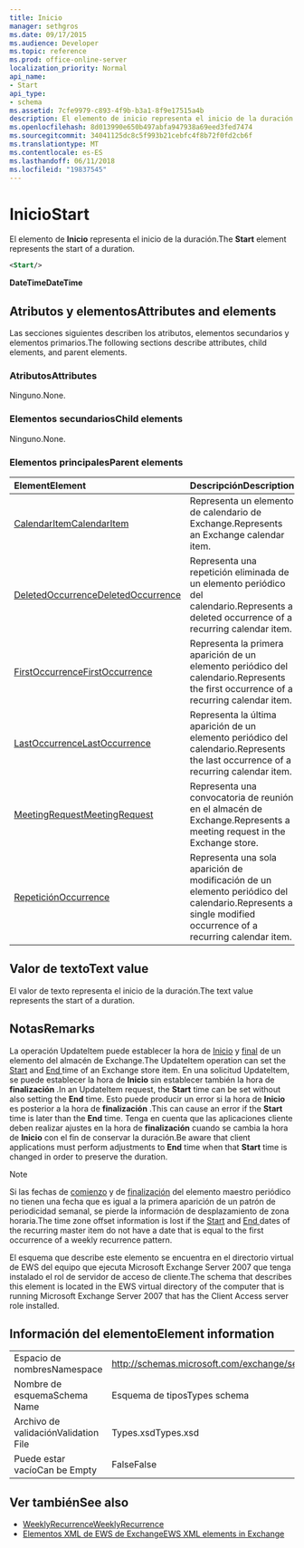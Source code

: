 ```yaml
---
title: Inicio
manager: sethgros
ms.date: 09/17/2015
ms.audience: Developer
ms.topic: reference
ms.prod: office-online-server
localization_priority: Normal
api_name:
- Start
api_type:
- schema
ms.assetid: 7cfe9979-c893-4f9b-b3a1-8f9e17515a4b
description: El elemento de inicio representa el inicio de la duración.
ms.openlocfilehash: 8d013990e650b497abfa947938a69eed3fed7474
ms.sourcegitcommit: 34041125dc8c5f993b21cebfc4f8b72f0fd2cb6f
ms.translationtype: MT
ms.contentlocale: es-ES
ms.lasthandoff: 06/11/2018
ms.locfileid: "19837545"
---
```

# <a name="start"></a><span data-ttu-id="ce17d-103">Inicio</span><span class="sxs-lookup"><span data-stu-id="ce17d-103">Start</span></span>

<span data-ttu-id="ce17d-104">El elemento de **Inicio** representa el inicio de la duración.</span><span class="sxs-lookup"><span data-stu-id="ce17d-104">The **Start** element represents the start of a duration.</span></span> 
  
```xml
<Start/>
```

<span data-ttu-id="ce17d-105">**DateTime**</span><span class="sxs-lookup"><span data-stu-id="ce17d-105">**DateTime**</span></span>

## <a name="attributes-and-elements"></a><span data-ttu-id="ce17d-106">Atributos y elementos</span><span class="sxs-lookup"><span data-stu-id="ce17d-106">Attributes and elements</span></span>

<span data-ttu-id="ce17d-107">Las secciones siguientes describen los atributos, elementos secundarios y elementos primarios.</span><span class="sxs-lookup"><span data-stu-id="ce17d-107">The following sections describe attributes, child elements, and parent elements.</span></span>
  
### <a name="attributes"></a><span data-ttu-id="ce17d-108">Atributos</span><span class="sxs-lookup"><span data-stu-id="ce17d-108">Attributes</span></span>

<span data-ttu-id="ce17d-109">Ninguno.</span><span class="sxs-lookup"><span data-stu-id="ce17d-109">None.</span></span>
  
### <a name="child-elements"></a><span data-ttu-id="ce17d-110">Elementos secundarios</span><span class="sxs-lookup"><span data-stu-id="ce17d-110">Child elements</span></span>

<span data-ttu-id="ce17d-111">Ninguno.</span><span class="sxs-lookup"><span data-stu-id="ce17d-111">None.</span></span>
  
### <a name="parent-elements"></a><span data-ttu-id="ce17d-112">Elementos principales</span><span class="sxs-lookup"><span data-stu-id="ce17d-112">Parent elements</span></span>

|<span data-ttu-id="ce17d-113">**Element**</span><span class="sxs-lookup"><span data-stu-id="ce17d-113">**Element**</span></span>|<span data-ttu-id="ce17d-114">**Descripción**</span><span class="sxs-lookup"><span data-stu-id="ce17d-114">**Description**</span></span>|
|:-----|:-----|
|[<span data-ttu-id="ce17d-115">CalendarItem</span><span class="sxs-lookup"><span data-stu-id="ce17d-115">CalendarItem</span></span>](calendaritem.md) <br/> |<span data-ttu-id="ce17d-116">Representa un elemento de calendario de Exchange.</span><span class="sxs-lookup"><span data-stu-id="ce17d-116">Represents an Exchange calendar item.</span></span>  <br/> |
|[<span data-ttu-id="ce17d-117">DeletedOccurrence</span><span class="sxs-lookup"><span data-stu-id="ce17d-117">DeletedOccurrence</span></span>](deletedoccurrence.md) <br/> |<span data-ttu-id="ce17d-118">Representa una repetición eliminada de un elemento periódico del calendario.</span><span class="sxs-lookup"><span data-stu-id="ce17d-118">Represents a deleted occurrence of a recurring calendar item.</span></span>  <br/> |
|[<span data-ttu-id="ce17d-119">FirstOccurrence</span><span class="sxs-lookup"><span data-stu-id="ce17d-119">FirstOccurrence</span></span>](firstoccurrence.md) <br/> |<span data-ttu-id="ce17d-120">Representa la primera aparición de un elemento periódico del calendario.</span><span class="sxs-lookup"><span data-stu-id="ce17d-120">Represents the first occurrence of a recurring calendar item.</span></span>  <br/> |
|[<span data-ttu-id="ce17d-121">LastOccurrence</span><span class="sxs-lookup"><span data-stu-id="ce17d-121">LastOccurrence</span></span>](lastoccurrence.md) <br/> |<span data-ttu-id="ce17d-122">Representa la última aparición de un elemento periódico del calendario.</span><span class="sxs-lookup"><span data-stu-id="ce17d-122">Represents the last occurrence of a recurring calendar item.</span></span>  <br/> |
|[<span data-ttu-id="ce17d-123">MeetingRequest</span><span class="sxs-lookup"><span data-stu-id="ce17d-123">MeetingRequest</span></span>](meetingrequest.md) <br/> |<span data-ttu-id="ce17d-124">Representa una convocatoria de reunión en el almacén de Exchange.</span><span class="sxs-lookup"><span data-stu-id="ce17d-124">Represents a meeting request in the Exchange store.</span></span>  <br/> |
|[<span data-ttu-id="ce17d-125">Repetición</span><span class="sxs-lookup"><span data-stu-id="ce17d-125">Occurrence</span></span>](occurrence.md) <br/> |<span data-ttu-id="ce17d-126">Representa una sola aparición de modificación de un elemento periódico del calendario.</span><span class="sxs-lookup"><span data-stu-id="ce17d-126">Represents a single modified occurrence of a recurring calendar item.</span></span>  <br/> |
   
## <a name="text-value"></a><span data-ttu-id="ce17d-127">Valor de texto</span><span class="sxs-lookup"><span data-stu-id="ce17d-127">Text value</span></span>

<span data-ttu-id="ce17d-128">El valor de texto representa el inicio de la duración.</span><span class="sxs-lookup"><span data-stu-id="ce17d-128">The text value represents the start of a duration.</span></span>
  
## <a name="remarks"></a><span data-ttu-id="ce17d-129">Notas</span><span class="sxs-lookup"><span data-stu-id="ce17d-129">Remarks</span></span>

<span data-ttu-id="ce17d-130">La operación UpdateItem puede establecer la hora de [Inicio](start.md) y [final](end-ex15websvcsotherref.md) de un elemento del almacén de Exchange.</span><span class="sxs-lookup"><span data-stu-id="ce17d-130">The UpdateItem operation can set the [Start](start.md) and [End ](end-ex15websvcsotherref.md) time of an Exchange store item.</span></span> <span data-ttu-id="ce17d-131">En una solicitud UpdateItem, se puede establecer la hora de **Inicio** sin establecer también la hora de **finalización** .</span><span class="sxs-lookup"><span data-stu-id="ce17d-131">In an UpdateItem request, the **Start** time can be set without also setting the **End** time.</span></span> <span data-ttu-id="ce17d-132">Esto puede producir un error si la hora de **Inicio** es posterior a la hora de **finalización** .</span><span class="sxs-lookup"><span data-stu-id="ce17d-132">This can cause an error if the **Start** time is later than the **End** time.</span></span> <span data-ttu-id="ce17d-133">Tenga en cuenta que las aplicaciones cliente deben realizar ajustes en la hora de **finalización** cuando se cambia la hora de **Inicio** con el fin de conservar la duración.</span><span class="sxs-lookup"><span data-stu-id="ce17d-133">Be aware that client applications must perform adjustments to **End** time when that **Start** time is changed in order to preserve the duration.</span></span> 
  
> [!NOTE]
> <span data-ttu-id="ce17d-134">Si las fechas de [comienzo](start.md) y de [finalización](end-ex15websvcsotherref.md) del elemento maestro periódico no tienen una fecha que es igual a la primera aparición de un patrón de periodicidad semanal, se pierde la información de desplazamiento de zona horaria.</span><span class="sxs-lookup"><span data-stu-id="ce17d-134">The time zone offset information is lost if the [Start](start.md) and [End ](end-ex15websvcsotherref.md) dates of the recurring master item do not have a date that is equal to the first occurrence of a weekly recurrence pattern.</span></span> 
  
<span data-ttu-id="ce17d-135">El esquema que describe este elemento se encuentra en el directorio virtual de EWS del equipo que ejecuta Microsoft Exchange Server 2007 que tenga instalado el rol de servidor de acceso de cliente.</span><span class="sxs-lookup"><span data-stu-id="ce17d-135">The schema that describes this element is located in the EWS virtual directory of the computer that is running Microsoft Exchange Server 2007 that has the Client Access server role installed.</span></span>
  
## <a name="element-information"></a><span data-ttu-id="ce17d-136">Información del elemento</span><span class="sxs-lookup"><span data-stu-id="ce17d-136">Element information</span></span>

|||
|:-----|:-----|
|<span data-ttu-id="ce17d-137">Espacio de nombres</span><span class="sxs-lookup"><span data-stu-id="ce17d-137">Namespace</span></span>  <br/> |http://schemas.microsoft.com/exchange/services/2006/types  <br/> |
|<span data-ttu-id="ce17d-138">Nombre de esquema</span><span class="sxs-lookup"><span data-stu-id="ce17d-138">Schema Name</span></span>  <br/> |<span data-ttu-id="ce17d-139">Esquema de tipos</span><span class="sxs-lookup"><span data-stu-id="ce17d-139">Types schema</span></span>  <br/> |
|<span data-ttu-id="ce17d-140">Archivo de validación</span><span class="sxs-lookup"><span data-stu-id="ce17d-140">Validation File</span></span>  <br/> |<span data-ttu-id="ce17d-141">Types.xsd</span><span class="sxs-lookup"><span data-stu-id="ce17d-141">Types.xsd</span></span>  <br/> |
|<span data-ttu-id="ce17d-142">Puede estar vacío</span><span class="sxs-lookup"><span data-stu-id="ce17d-142">Can be Empty</span></span>  <br/> |<span data-ttu-id="ce17d-143">False</span><span class="sxs-lookup"><span data-stu-id="ce17d-143">False</span></span>  <br/> |
   
## <a name="see-also"></a><span data-ttu-id="ce17d-144">Ver también</span><span class="sxs-lookup"><span data-stu-id="ce17d-144">See also</span></span>

- [<span data-ttu-id="ce17d-145">WeeklyRecurrence</span><span class="sxs-lookup"><span data-stu-id="ce17d-145">WeeklyRecurrence</span></span>](weeklyrecurrence.md)
- [<span data-ttu-id="ce17d-146">Elementos XML de EWS de Exchange</span><span class="sxs-lookup"><span data-stu-id="ce17d-146">EWS XML elements in Exchange</span></span>](ews-xml-elements-in-exchange.md)

